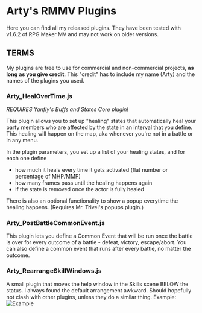 # Arty's RMMV Plugins
Here you can find all my released plugins. They have been tested with v1.6.2 of RPG Maker MV and may not work on older versions.

## TERMS
My plugins are free to use for commercial and non-commercial projects, **as long as you give credit**. This "credit" has to include my name (Arty) and the names of the plugins you used.

### Arty_HealOverTime.js
*REQUIRES Yanfly's Buffs and States Core plugin!*

This plugin allows you to set up "healing" states that automatically heal your party members who are affected by the state in an interval that you define. This healing will happen on the map, aka whenever you're not in a battle or in any menu.

In the plugin parameters, you set up a list of your healing states, and for each one define 
- how much it heals every time it gets activated (flat number or percentage of MHP/MMP)
- how many frames pass until the healing happens again
- if the state is removed once the actor is fully healed

There is also an optional functionality to show a popup everytime the healing happens. (Requires Mr. Trivel's popups plugin.)

### Arty_PostBattleCommonEvent.js
This plugin lets you define a Common Event that will be run once the battle is over for every outcome of a battle - defeat, victory, escape/abort. You can also define a common event that runs after every battle, no matter the outcome.

### Arty_RearrangeSkillWindows.js
A small plugin that moves the help window in the Skills scene BELOW the status. I always found the default arrangement awkward.
Should hopefully not clash with other plugins, unless they do a similar thing. Example:
![Example](https://raw.githubusercontent.com/artyrambles/rmmv/master/skillwindowrearrange.png)
